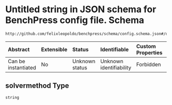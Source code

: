 # Untitled string in JSON schema for BenchPress config file. Schema

```txt
http://github.com/felixleopoldo/benchpress/schema/config.schema.json#/definitions/rblip/properties/solvermethod
```



| Abstract            | Extensible | Status         | Identifiable            | Custom Properties | Additional Properties | Access Restrictions | Defined In                                                       |
| :------------------ | :--------- | :------------- | :---------------------- | :---------------- | :-------------------- | :------------------ | :--------------------------------------------------------------- |
| Can be instantiated | No         | Unknown status | Unknown identifiability | Forbidden         | Allowed               | none                | [config.schema.json*](config.schema.json "open original schema") |

## solvermethod Type

`string`

